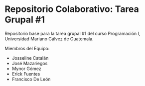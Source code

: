 # Repositorio Colaborativo: Tarea Grupal #1
Repositorio base para la tarea grupal #1 del curso Programación I, Universidad Mariano Gálvez de Guatemala.

Miembros del Equipo:

*   Josseline Catalán
*   José Mazariegos
*   Mynor Gómez
*   Erick Fuentes
*   Francisco De León
